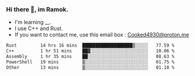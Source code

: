 ### Hi there 👋, im Ramok.

- I'm learning __.
- I use C++ and Rust.
- If you want to contact me, use this email box : Cooked4930@proton.me

<!--START_SECTION:waka-->

```txt
Rust         14 hrs 16 mins  ███████████████████▒░░░░░   77.59 %
C++          1 hr 51 mins    ██▓░░░░░░░░░░░░░░░░░░░░░░   10.06 %
Assembly     1 hr 35 mins    ██░░░░░░░░░░░░░░░░░░░░░░░   08.63 %
PowerShell   19 mins         ▒░░░░░░░░░░░░░░░░░░░░░░░░   01.75 %
Other        13 mins         ▒░░░░░░░░░░░░░░░░░░░░░░░░   01.18 %
```

<!--END_SECTION:waka-->
